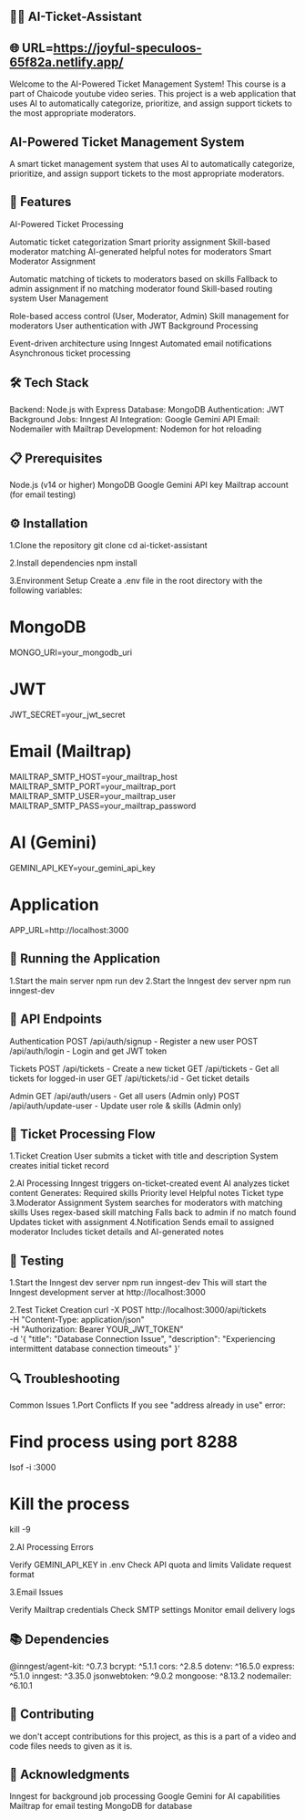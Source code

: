 🎫🤖 AI-Ticket-Assistant
-------------------------------------------
🌐 URL=https://joyful-speculoos-65f82a.netlify.app/
-------------------------------------------
Welcome to the AI-Powered Ticket Management System! This course is a part of Chaicode youtube video series. 
This project is a web application that uses AI to automatically categorize, prioritize, and assign support tickets to the most appropriate moderators.

AI-Powered Ticket Management System
------------------------------------------
A smart ticket management system that uses AI to automatically categorize, prioritize, and assign support tickets to the most appropriate moderators.

🚀 Features
------------------------------------------
AI-Powered Ticket Processing

Automatic ticket categorization
Smart priority assignment
Skill-based moderator matching
AI-generated helpful notes for moderators
Smart Moderator Assignment

Automatic matching of tickets to moderators based on skills
Fallback to admin assignment if no matching moderator found
Skill-based routing system
User Management

Role-based access control (User, Moderator, Admin)
Skill management for moderators
User authentication with JWT
Background Processing

Event-driven architecture using Inngest
Automated email notifications
Asynchronous ticket processing

🛠️ Tech Stack
-------------------------------------------------
Backend: Node.js with Express
Database: MongoDB
Authentication: JWT
Background Jobs: Inngest
AI Integration: Google Gemini API
Email: Nodemailer with Mailtrap
Development: Nodemon for hot reloading

📋 Prerequisites
----------------------------------------------------
Node.js (v14 or higher)
MongoDB
Google Gemini API key
Mailtrap account (for email testing)

⚙️ Installation
---------------------------------------------------
1.Clone the repository
git clone <repository-url>
cd ai-ticket-assistant

2.Install dependencies
npm install

3.Environment Setup Create a .env file in the root directory with the following variables:
# MongoDB
MONGO_URI=your_mongodb_uri

# JWT
JWT_SECRET=your_jwt_secret

# Email (Mailtrap)
MAILTRAP_SMTP_HOST=your_mailtrap_host
MAILTRAP_SMTP_PORT=your_mailtrap_port
MAILTRAP_SMTP_USER=your_mailtrap_user
MAILTRAP_SMTP_PASS=your_mailtrap_password

# AI (Gemini)
GEMINI_API_KEY=your_gemini_api_key

# Application
APP_URL=http://localhost:3000

🚀 Running the Application
-----------------------------------
1.Start the main server
  npm run dev
2.Start the Inngest dev server
  npm run inngest-dev

📝 API Endpoints
-------------------------------------
Authentication
  POST /api/auth/signup - Register a new user
  POST /api/auth/login - Login and get JWT token

Tickets
  POST /api/tickets - Create a new ticket
  GET /api/tickets - Get all tickets for logged-in user
  GET /api/tickets/:id - Get ticket details

Admin
  GET /api/auth/users - Get all users (Admin only)
  POST /api/auth/update-user - Update user role & skills (Admin only)

🔄 Ticket Processing Flow
-----------------------------------------
1.Ticket Creation
  User submits a ticket with title and description
  System creates initial ticket record

2.AI Processing
  Inngest triggers on-ticket-created event
  AI analyzes ticket content
    Generates:
    Required skills
    Priority level
    Helpful notes
    Ticket type
3.Moderator Assignment
  System searches for moderators with matching skills
  Uses regex-based skill matching
  Falls back to admin if no match found
  Updates ticket with assignment
4.Notification
  Sends email to assigned moderator
  Includes ticket details and AI-generated notes

🧪 Testing
---------------------------------------------------------
1.Start the Inngest dev server
  npm run inngest-dev
  This will start the Inngest development server at http://localhost:3000
  
2.Test Ticket Creation
  curl -X POST http://localhost:3000/api/tickets \
  -H "Content-Type: application/json" \
  -H "Authorization: Bearer YOUR_JWT_TOKEN" \
  -d '{
    "title": "Database Connection Issue",
    "description": "Experiencing intermittent database connection timeouts"
  }'

🔍 Troubleshooting
-------------------------------------------------------------
Common Issues
1.Port Conflicts If you see "address already in use" error:

  # Find process using port 8288
  lsof -i :3000
  # Kill the process
  kill -9 <PID>

2.AI Processing Errors

  Verify GEMINI_API_KEY in .env
  Check API quota and limits
  Validate request format

3.Email Issues

  Verify Mailtrap credentials
  Check SMTP settings
  Monitor email delivery logs

📚 Dependencies
------------------------------------------------------
@inngest/agent-kit: ^0.7.3
bcrypt: ^5.1.1
cors: ^2.8.5
dotenv: ^16.5.0
express: ^5.1.0
inngest: ^3.35.0
jsonwebtoken: ^9.0.2
mongoose: ^8.13.2
nodemailer: ^6.10.1

🤝 Contributing
-------------------------------------------------------
we don't accept contributions for this project, as this is a part of a video and code files needs to given as it is.

🙏 Acknowledgments
-------------------------------------------------------
Inngest for background job processing
Google Gemini for AI capabilities
Mailtrap for email testing
MongoDB for database

